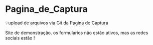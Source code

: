# Pagina_de_Captura
:bulb:upload de arquivos via Git da Pagina de Captura

Site de demonstração.
os formularios não estão ativos, mas as redes sociais estão !
